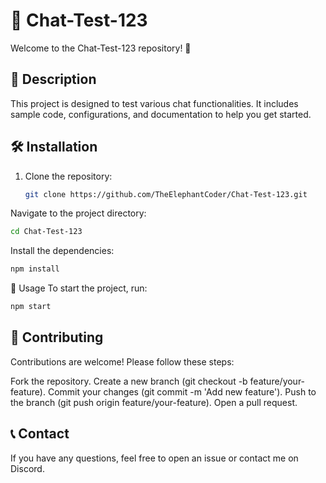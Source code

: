 # 📢 Chat-Test-123

Welcome to the Chat-Test-123 repository! 🚀

## 📄 Description

This project is designed to test various chat functionalities. It includes sample code, configurations, and documentation to help you get started.

## 🛠️ Installation

1. Clone the repository:
   ```bash
   git clone https://github.com/TheElephantCoder/Chat-Test-123.git
   ```

Navigate to the project directory:

```bash
cd Chat-Test-123
```
Install the dependencies:

```bash
npm install
```

🚀 Usage
To start the project, run:

```bash
npm start
```

## 🤝 Contributing
Contributions are welcome! Please follow these steps:

Fork the repository.
Create a new branch (git checkout -b feature/your-feature).
Commit your changes (git commit -m 'Add new feature').
Push to the branch (git push origin feature/your-feature).
Open a pull request.

## 📞 Contact
If you have any questions, feel free to open an issue or contact me on Discord.
